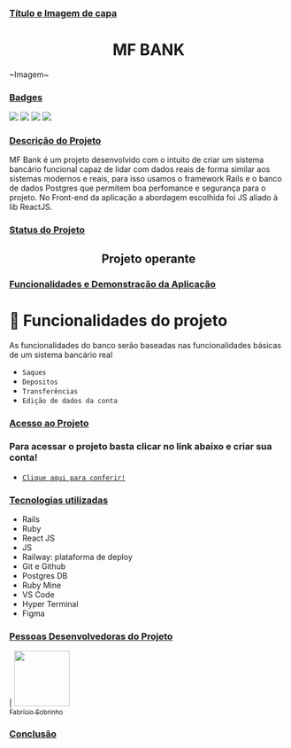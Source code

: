 ### [Título e Imagem de capa](#Título-e-Imagem-de-capa)

<h1 align="center"> MF BANK </h1>

~Imagem~


### [Badges](#badges)

<img src="https://img.shields.io/badge/3.1.2-Ruby-red"/>
<img src="https://img.shields.io/badge/6-Rails-red"/>

<img src="https://img.shields.io/badge/JS-yellow"/>
<img src="https://img.shields.io/badge/18.2-React JS-blue"/>


### [Descrição do Projeto](#descrição-do-projeto)

MF Bank é um projeto desenvolvido com o intuito de criar um sistema bancário funcional capaz de lidar com dados reais de forma similar aos sistemas modernos e reais, para isso usamos o framework Rails e o banco de dados Postgres que permitem boa perfomance e segurança para o projeto. No Front-end da aplicação a abordagem escolhida foi JS aliado à lib ReactJS.

### [Status do Projeto](#status-do-Projeto)

<h2 align="center"> 
    Projeto operante
</h2>

### [Funcionalidades e Demonstração da Aplicação](#funcionalidades-e-demonstração-da-aplicação)

# 🔨  Funcionalidades do projeto
As funcionalidades do banco serão baseadas nas funcionalidades básicas de um sistema bancário real

 - `Saques`
- `Depositos`
- `Transferências`
- `Edição de dados da conta`

###  [Acesso ao Projeto](#acesso-ao-projeto)

### Para acessar o projeto basta clicar no link abaixo e criar sua conta!

<a href="https://mf-bank.vercel.app">

  - `Clique aqui para conferir!`

 </a>

### [Tecnologias utilizadas](#tecnologias-utilizadas)

- Rails
- Ruby 
- React JS
- JS 
- Railway: plataforma de deploy 
- Git e Github 
- Postgres DB
- Ruby Mine
- VS Code
- Hyper Terminal
- Figma



### [Pessoas Desenvolvedoras do Projeto](#pessoas-desenvolvedoras)

| [<img loading="lazy" src="https://media.licdn.com/dms/image/D4D03AQExBvCouWaI8w/profile-displayphoto-shrink_400_400/0/1677679730215?e=1700697600&v=beta&t=sA4PJwhJu_9USFMpSxfB-S5v7uVzGu_85DwT-3sS66s" width=100><br><sub>Fabrício Sobrinho</sub>](https://github.com/FabricioSobrinho)

### [Conclusão](#conclusão)

